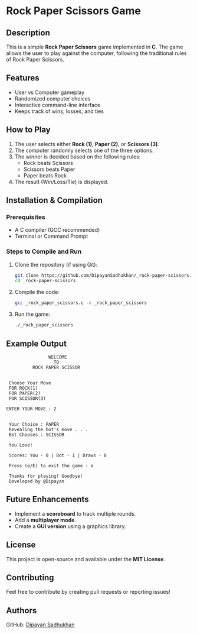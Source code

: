 # Rock Paper Scissors Game

## Description
This is a simple **Rock Paper Scissors** game implemented in **C**. The game allows the user to play against the computer, following the traditional rules of Rock Paper Scissors.

## Features
- User vs Computer gameplay
- Randomized computer choices
- Interactive command-line interface
- Keeps track of wins, losses, and ties

## How to Play
1. The user selects either **Rock (1)**, **Paper (2)**, or **Scissors (3)**.
2. The computer randomly selects one of the three options.
3. The winner is decided based on the following rules:
   - Rock beats Scissors
   - Scissors beats Paper
   - Paper beats Rock
4. The result (Win/Loss/Tie) is displayed.

## Installation & Compilation
### Prerequisites
- A C compiler (GCC recommended)
- Terminal or Command Prompt

### Steps to Compile and Run
1. Clone the repository (if using Git):
   ```sh
   git clone https://github.com/DipayanSadhukhan/_rock-paper-scissors.git
   cd _rock-paper-scissors
   ```
2. Compile the code:
   ```sh
   gcc _rock_paper_scissors.c -o _rock_paper_scissors
   ```
3. Run the game:
   ```sh
   ./_rock_paper_scissors
   ```

## Example Output
```
                WELCOME
                  TO
          ROCK PAPER SCISSOR
 
 
 Choose Your Move 
 FOR ROCK(1) 
 FOR PAPER(2) 
 FOR SCISSOR(3) 
 
ENTER YOUR MOVE : 2

 
 Your Choice : PAPER
 Revealing the bot's move . . .
 Bot Chooses : SCISSOR

 You Lose!

 Scores: You - 0 | Bot - 1 | Draws - 0

 Press (e/E) to exit the game : e

 Thanks for playing! Goodbye!
 Developed by @Dipayan
```

## Future Enhancements
- Implement a **scoreboard** to track multiple rounds.
- Add a **multiplayer mode**.
- Create a **GUI version** using a graphics library.

## License
This project is open-source and available under the **MIT License**.

## Contributing
Feel free to contribute by creating pull requests or reporting issues!

## Authors
GitHub: [Dipayan Sadhukhan](https://github.com/DipayanSadhukhan)

